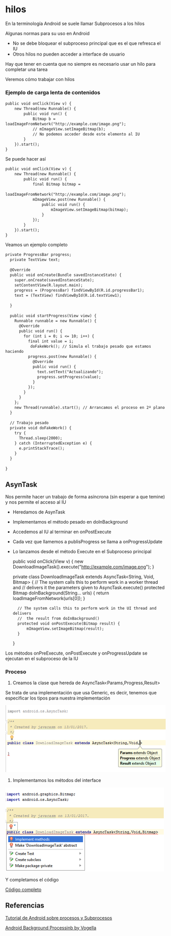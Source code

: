 # hilos

En la terminología Android se suele llamar Subprocesos a los hilos


Algunas normas para su uso en Android
* No se debe bloquear el subproceso principal que es el que refresca el IU
* Otros hilos no pueden acceder a interface de usuario


Hay que tener en cuenta que no siempre es necesario usar un hilo para completar una tarea

Veremos cómo trabajar con hilos

### Ejemplo de carga lenta de contenidos

    public void onClick(View v) {
        new Thread(new Runnable() {
            public void run() {
                Bitmap b = loadImageFromNetwork("http://example.com/image.png");
                // mImageView.setImageBitmap(b);
                // No podemos acceder desde este elemento al IU
            }
        }).start();
    }

Se puede hacer así

    public void onClick(View v) {
        new Thread(new Runnable() {
            public void run() {
                final Bitmap bitmap =
                        loadImageFromNetwork("http://example.com/image.png");
                mImageView.post(new Runnable() {
                    public void run() {
                        mImageView.setImageBitmap(bitmap);
                    }
                });
            }
        }).start();
    }

Veamos un ejemplo completo

    private ProgressBar progress;
      private TextView text;

      @Override
      public void onCreate(Bundle savedInstanceState) {
        super.onCreate(savedInstanceState);
        setContentView(R.layout.main);
        progress = (ProgressBar) findViewById(R.id.progressBar1);
        text = (TextView) findViewById(R.id.textView1);

      }

      public void startProgress(View view) {
        Runnable runnable = new Runnable() {
          @Override
          public void run() {
            for (int i = 0; i <= 10; i++) {
              final int value = i;
               doFakeWork(); // Simula el trabajo pesado que estamos haciendo
              progress.post(new Runnable() {
                @Override
                public void run() {
                  text.setText("Actualizando");
                  progress.setProgress(value);
                }
              });
            }
          }
        };
        new Thread(runnable).start(); // Arrancamos el proceso en 2º plano
      }

      // Trabajo pesado
      private void doFakeWork() {
        try {
          Thread.sleep(2000);
        } catch (InterruptedException e) {
          e.printStackTrace();
        }
      }

    }


## AsynTask

Nos permite hacer un trabajo de forma asíncrona (sin esperar a que temine) y nos permite el acceso al IU

* Heredamos de AsynTask
* Implementamos el método pesado en doInBackground
* Accedemos al IU al terminar en onPostExecute
* Cada vez que llamemos a publisProgress se llama a onProgressUpdate
* Lo lanzamos desde el método Execute en el Subproceso principal

    public void onClick(View v) {
        new DownloadImageTask().execute("http://example.com/image.png");
    }

    private class DownloadImageTask extends AsyncTask<String, Void, Bitmap> {
        // The system calls this to perform work in a worker thread and
        //   delivers it the parameters given to AsyncTask.execute()
        protected Bitmap doInBackground(String... urls) {
            return loadImageFromNetwork(urls[0]);
        }

        // The system calls this to perform work in the UI thread and delivers
        //  the result from doInBackground()
        protected void onPostExecute(Bitmap result) {
            mImageView.setImageBitmap(result);
        }
    }


Los métodos onPreExecute, onPostExecute y onProgressUpdate se ejecutan en el subproceso de la IU

### Proceso

1. Creamos la clase que hereda de AsyncTask<Params,Progress,Result>

Se trata de una implementación que usa Generic, es decir, tenemos que especificar los tipos para nuestra implementación

![AsyncTask Syntax](./images/AsyncTask_generic.png)

1. Implementamos los métodos del interface

![methods](./images/AsyncTask_Implement_methods.png)

Y completamos el código

[Código completo](https://github.com/javacasm/AsyncTAsk)

## Referencias

[Tutorial de Android sobre procesos y Subprocesos](https://developer.android.com/guide/components/processes-and-threads.html?hl=es)

[Android Background Processinb by Vogella](http://www.vogella.com/tutorials/AndroidBackgroundProcessing/article.html)
